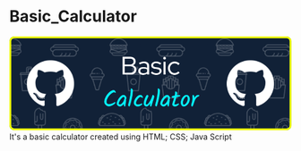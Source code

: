 # Basic_Calculator
![Header](./Basic_Calculator.png)
It's a basic calculator created using HTML; CSS; Java Script
